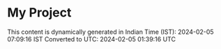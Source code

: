 # My Project

This content is dynamically generated in Indian Time (IST): 2024-02-05 07:09:16 IST
Converted to UTC: 2024-02-05 01:39:16 UTC
